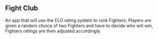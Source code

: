 Fight Club
----------

An app that will use the ELO rating system to rank Fighters.
Players are given a random choice of two Fighters and have to decide who will win, Fighters ratings are then adjusted accordingly.